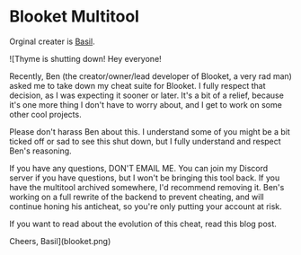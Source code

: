 # Blooket Multitool
Orginal creater is [Basil](https://www.gbasil.dev/).

![Thyme is shutting down!
Hey everyone!


Recently, Ben (the creator/owner/lead developer of Blooket, a very rad man) asked me to take down my cheat suite for Blooket. I fully respect that decision, as I was expecting it sooner or later. It's a bit of a relief, because it's one more thing I don't have to worry about, and I get to work on some other cool projects.


Please don't harass Ben about this. I understand some of you might be a bit ticked off or sad to see this shut down, but I fully understand and respect Ben's reasoning.


If you have any questions, DON'T EMAIL ME. You can join my Discord server if you have questions, but I won't be bringing this tool back. If you have the multitool archived somewhere, I'd recommend removing it. Ben's working on a full rewrite of the backend to prevent cheating, and will continue honing his anticheat, so you're only putting your account at risk.


If you want to read about the evolution of this cheat, read this blog post.


Cheers, Basil](blooket.png)
